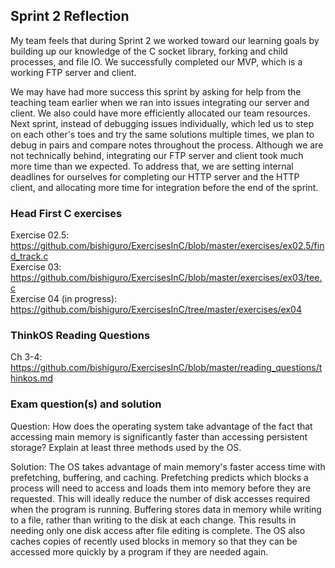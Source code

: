 ## Sprint 2 Reflection

My team feels that during Sprint 2 we worked toward our learning goals by building up our knowledge of the C socket library, forking and child processes, and file IO.  We successfully completed our MVP, which is a working FTP server and client.  

We may have had more success this sprint by asking for help from the teaching team earlier when we ran into issues integrating our server and client.  We also could have more efficiently allocated our team resources.  Next sprint, instead of debugging issues individually, which led us to step on each other's toes and try the same solutions multiple times, we plan to debug in pairs and compare notes throughout the process.  Although we are not technically behind, integrating our FTP server and client took much more time than we expected.  To address that, we are setting internal deadlines for ourselves for completing our HTTP server and the HTTP client, and allocating more time for integration before the end of the sprint.

### Head First C exercises

Exercise 02.5: https://github.com/bishiguro/ExercisesInC/blob/master/exercises/ex02.5/find_track.c  
Exercise 03: https://github.com/bishiguro/ExercisesInC/blob/master/exercises/ex03/tee.c  
Exercise 04 (in progress): https://github.com/bishiguro/ExercisesInC/tree/master/exercises/ex04

### ThinkOS Reading Questions

Ch 3-4: https://github.com/bishiguro/ExercisesInC/blob/master/reading_questions/thinkos.md  

### Exam question(s) and solution

Question: How does the operating system take advantage of the fact that accessing main memory is significantly faster than accessing persistent storage?  Explain at least three methods used by the OS.

Solution: The OS takes advantage of main memory's faster access time with prefetching, buffering, and caching.  Prefetching predicts which blocks a process will need to access and loads them into memory before they are requested.  This will ideally reduce the number of disk accesses required when the program is running.  Buffering stores data in memory while writing to a file, rather than writing to the disk at each change.  This results in needing only one disk access after file editing is complete.  The OS also caches copies of recently used blocks in memory so that they can be accessed more quickly by a program if they are needed again.